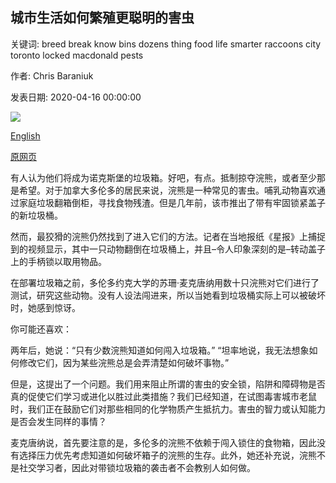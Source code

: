 ## 城市生活如何繁殖更聪明的害虫

关键词: breed break know bins dozens thing food life smarter raccoons city toronto locked macdonald pests

作者: Chris Baraniuk

发表日期: 2020-04-16 00:00:00

![](https://ichef.bbci.co.uk/wwfeatures/live/624_351/images/live/p0/89/k4/p089k4y6.jpg)

[English](How%20city%20life%20can%20breed%20smarter%20pests.md)

[原网页](https://www.bbc.com/future/article/20200416-how-city-life-can-breed-smarter-pests)

有人认为他们将成为诺克斯堡的垃圾箱。好吧，有点。抵制掠夺浣熊，或者至少那是希望。对于加拿大多伦多的居民来说，浣熊是一种常见的害虫。哺乳动物喜欢通过家庭垃圾翻箱倒柜，寻找食物残渣。但是几年前，该市推出了带有牢固锁紧盖子的新垃圾桶。

然而，最狡猾的浣熊仍然找到了进入它们的方法。记者在当地报纸《星报》上捕捉到的视频显示，其中一只动物翻倒在垃圾桶上，并且–令人印象深刻的是–转动盖子上的手柄锁以取用物品。

在部署垃圾箱之前，多伦多约克大学的苏珊·麦克唐纳用数十只浣熊对它们进行了测试，研究这些动物。没有人设法闯进来，所以当她看到垃圾桶实际上可以被破坏时，她感到惊讶。

你可能还喜欢：

两年后，她说：“只有少数浣熊知道如何闯入垃圾箱。” “坦率地说，我无法想象如何修改它们，因为某些浣熊总是会弄清楚如何破坏事物。”

但是，这提出了一个问题。我们用来阻止所谓的害虫的安全锁，陷阱和障碍物是否真的促使它们学习或进化以胜过此类措施？我们已经知道，在试图毒害城市老鼠时，我们正在鼓励它们对那些相同的化学物质产生抵抗力。害虫的智力或认知能力是否会发生同样的事情？

麦克唐纳说，首先要注意的是，多伦多的浣熊不依赖于闯入锁住的食物箱，因此没有选择压力优先考虑知道如何破坏箱子的浣熊的生存。此外，她还补充说，浣熊不是社交学习者，因此对带锁垃圾箱的袭击者不会教别人如何做。